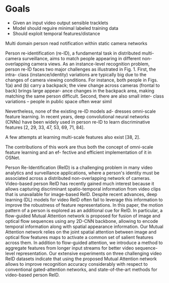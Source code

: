 # Goals 
* Given an input video output sensible tracklets
* Model should reguire minimal labeled training data
* Should exploit temporal features/distance

Multi domain person read notification within static camera networks

Person re-identification (re-ID), a fundamental task in distributed multi-camera surveillance, aims to match people appearing in different non-overlapping camera views. As an instance-level recognition problem, person re-ID faces two major challenges as illustrated in Fig. 1. First, the intra- class (instance/identity) variations are typically big due to the changes of camera viewing conditions. For instance, both people in Figs. 1(a) and (b) carry a backpack; the view change across cameras (frontal to back) brings large appear- ance changes in the backpack area, making matching the same person difficult. Second, there are also small inter- class variations – people in public space often wear simil

Nevertheless, none of the existing re-ID models ad- dresses omni-scale feature learning. In recent years, deep convolutional neural networks (CNNs) have been widely used in person re-ID to learn discriminative features [2, 29, 33, 47, 53, 69, 71, 84].

A few attempts at learning multi-scale features also exist [38, 2]. 

The contributions of this work are thus both the concept of omni-scale feature learning and an ef- fective and efficient implementation of it in OSNet. 

Person Re-Identification (ReID) is a challenging problem in many video analytics and surveillance applications, where a person's identity must be associated across a distributed non-overlapping network of cameras. Video-based person ReID has recently gained much interest because it allows capturing discriminant spatio-temporal information from video clips that is unavailable for image-based ReID. Despite recent advances, deep learning (DL) models for video ReID often fail to leverage this information to improve the robustness of feature representations. In this paper, the motion pattern of a person is explored as an additional cue for ReID. In particular, a flow-guided Mutual Attention network is proposed for fusion of image and optical flow sequences using any 2D-CNN backbone, allowing to encode temporal information along with spatial appearance information. Our Mutual Attention network relies on the joint spatial attention between image and optical flow features maps to activate a common set of salient features across them. In addition to flow-guided attention, we introduce a method to aggregate features from longer input streams for better video sequence-level representation. Our extensive experiments on three challenging video ReID datasets indicate that using the proposed Mutual Attention network allows to improve recognition accuracy considerably with respect to conventional gated-attention networks, and state-of-the-art methods for video-based person ReID.